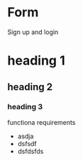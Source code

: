 # Form
Sign up and login

# heading 1
## heading 2
### heading 3

functiona requirements
- asdja
- dsfsdf 
- dsfdsfds
